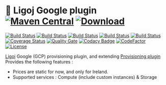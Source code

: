 # :link: Ligoj Google plugin [![Maven Central](https://maven-badges.herokuapp.com/maven-central/org.ligoj.plugin/plugin-prov-google/badge.svg)](https://maven-badges.herokuapp.com/maven-central/org.ligoj.plugin/plugin-prov-google) [![Download](https://api.bintray.com/packages/ligoj/maven-repo/plugin-prov-google/images/download.svg) ](https://bintray.com/ligoj/maven-repo/plugin-prov-google/_latestVersion)

[![Build Status](https://travis-ci.org/ligoj/plugin-prov-google.svg?branch=master)](https://travis-ci.org/ligoj/plugin-prov-google)
[![Build Status](https://circleci.com/gh/ligoj/plugin-prov-google.svg?style=svg)](https://circleci.com/gh/ligoj/plugin-prov-google)
[![Build Status](https://codeship.com/projects/acbe2a10-05c9-0135-edfd-52b395dcacd9/status?branch=master)](https://codeship.com/projects/213624)
[![Build Status](https://semaphoreci.com/api/v1/ligoj/plugin-prov-google/branches/master/shields_badge.svg)](https://semaphoreci.com/ligoj/plugin-prov-google)
[![Build Status](https://ci.appveyor.com/api/projects/status/fth31gimvog3mrsp/branch/master?svg=true)](https://ci.appveyor.com/project/ligoj/plugin-prov-google/branch/master)
[![Coverage Status](https://coveralls.io/repos/github/ligoj/plugin-prov-google/badge.svg?branch=master)](https://coveralls.io/github/ligoj/plugin-prov-google?branch=master)
[![Quality Gate](https://sonarcloud.io/api/badges/gate?key=org.ligoj.plugin:plugin-prov-google)](https://sonarcloud.io/dashboard/index/org.ligoj.plugin:plugin-prov-google)
[![Codacy Badge](https://api.codacy.com/project/badge/Grade/c0cbc71ea72a4e09a78c64afa32d2781)](https://www.codacy.com/app/ligoj/plugin-prov-google?utm_source=github.com&amp;utm_medium=referral&amp;utm_content=ligoj/plugin-prov-google&amp;utm_campaign=Badge_Grade)
[![CodeFactor](https://www.codefactor.io/repository/github/ligoj/plugin-prov-google/badge)](https://www.codefactor.io/repository/github/ligoj/plugin-prov-google)
[![License](http://img.shields.io/:license-mit-blue.svg)](http://gus.mit-license.org/)

[Ligoj](https://github.com/ligoj/ligoj) Google (GCP) provisioning plugin, and extending [Provisioning plugin](https://github.com/ligoj/plugin-prov)
Provides the following features :
- Prices are static for now, and only for Ireland.
- Supported services : Compute (include custom instances) & Storage
